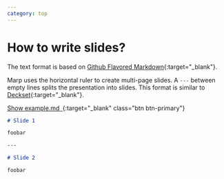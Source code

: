 ```yaml
---
category: top
---
```


<div class="col-xs-12 col-sm-6 col-sm-push-6">
  <div class="post-markdown" markdown="1">

# How to write slides?

The text format is based on [Github Flavored Markdown](https://guides.github.com/features/mastering-markdown/){:target="_blank"}.

Marp uses the horizontal ruler to create multi-page slides. A `---` between empty lines splits the presentation into slides. This format is similar to [Deckset](http://www.decksetapp.com/){:target="_blank"}.

[Show example.md&ensp;<i class="fa fa-external-link" aria-hidden="true"></i>](https://raw.githubusercontent.com/yhatt/marp/master/example.md){:target="_blank" class="btn btn-primary"}

</div>
</div>
<div class="col-xs-12 col-sm-6 col-sm-pull-6">
<div class="post-sub-image" style="max-width: 320px;" markdown="1">

```markdown
# Slide 1

foobar

---

# Slide 2

foobar
```

</div>
</div>